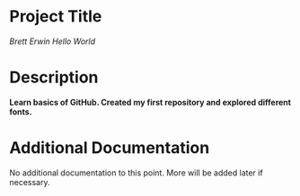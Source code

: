 # Project Title

*Brett Erwin Hello World*

# Description
**Learn basics of GitHub. Created my first repository and explored different fonts.**

# Additional Documentation
No additional documentation to this point. More will be added later if necessary.
